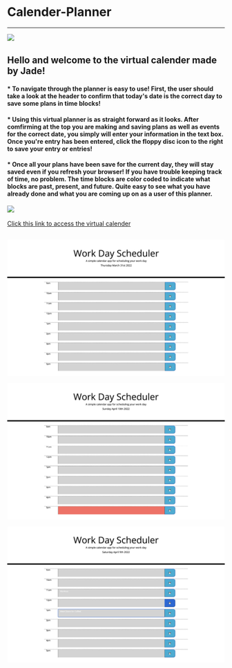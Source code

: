 # Calender-Planner
----
![](https://camo.githubusercontent.com/c652dbcdb4bc224b3e4d7bd673bdbf698c6681a7503057b555e88f47eb523af5/68747470733a2f2f696d672e736869656c64732e696f2f62616467652f4c6963656e73652d4d49542d79656c6c6f77677265656e)

## Hello and welcome to the virtual calender made by Jade!


#### * To navigate through the planner is easy to use! First, the user should take a look at the header to confirm that today's date is the correct day to save some plans in time blocks!

#### * Using this virtual planner is as straight forward as it looks. After comfirming at the top you are making and saving plans as well as events for the correct date, you simply will enter your information in the text box. Once you're entry has been entered, click the floppy disc icon to the right to save your entry or entries!

#### * Once all your plans have been save for the current day, they will stay saved even if you refresh your browser! If you have trouble keeping track of time, no problem. The time blocks are color coded to indicate what blocks are past, present, and future. Quite easy to see what you have already done and what you are coming up on as a user of this planner.

![](https://img.shields.io/badge/License-MIT-yellowgreen)

[Click this link to access the virtual calender](https://jadehuynh.github.io/calender-planner/)

## 

![Preview of the virtual planner](./assets/images/calender.png)

![](./assets/images/past.png) 

![](./assets/images/loclstrg.png) 






